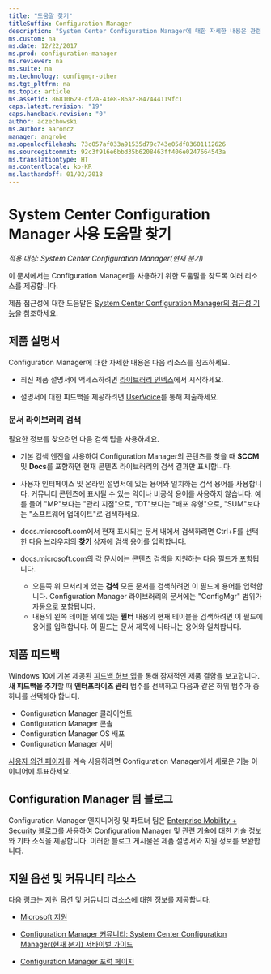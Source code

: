 ```yaml
---
title: "도움말 찾기"
titleSuffix: Configuration Manager
description: "System Center Configuration Manager에 대한 자세한 내용은 관련 리소스를 찾아보세요."
ms.custom: na
ms.date: 12/22/2017
ms.prod: configuration-manager
ms.reviewer: na
ms.suite: na
ms.technology: configmgr-other
ms.tgt_pltfrm: na
ms.topic: article
ms.assetid: 86810629-cf2a-43e8-86a2-847444119fc1
caps.latest.revision: "19"
caps.handback.revision: "0"
author: aczechowski
ms.author: aaroncz
manager: angrobe
ms.openlocfilehash: 73c057af033a91535d79c743e05df83601112626
ms.sourcegitcommit: 92c3f916e6bbd35b6208463ff406e0247664543a
ms.translationtype: HT
ms.contentlocale: ko-KR
ms.lasthandoff: 01/02/2018
---
```

# <a name="find-help-for-using-system-center-configuration-manager"></a>System Center Configuration Manager 사용 도움말 찾기

*적용 대상: System Center Configuration Manager(현재 분기)*

이 문서에서는 Configuration Manager를 사용하기 위한 도움말을 찾도록 여러 리소스를 제공합니다.  

제품 접근성에 대한 도움말은 [System Center Configuration Manager의 접근성 기능](../../core/understand/accessibility-features.md)을 참조하세요.


##  <a name="bkmk_Info"></a>제품 설명서  
 Configuration Manager에 대한 자세한 내용은 다음 리소스를 참조하세요.  

-   최신 제품 설명서에 액세스하려면 [라이브러리 인덱스](https://docs.microsoft.com/sccm/)에서 시작하세요.

-   설명서에 대한 피드백을 제공하려면 [UserVoice](https://configurationmanager.uservoice.com/forums/300492-ideas/category/112371-documentation)를 통해 제출하세요.  


###  <a name="BKMK_SearchTips"></a> 문서 라이브러리 검색  
 필요한 정보를 찾으려면 다음 검색 팁을 사용하세요.  

-   기본 검색 엔진을 사용하여 Configuration Manager의 콘텐츠를 찾을 때 **SCCM** 및 **Docs**를 포함하면 현재 콘텐츠 라이브러리의 검색 결과만 표시합니다.

-   사용자 인터페이스 및 온라인 설명서에 있는 용어와 일치하는 검색 용어를 사용합니다. 커뮤니티 콘텐츠에 표시될 수 있는 약어나 비공식 용어를 사용하지 않습니다. 예를 들어 "MP"보다는 "관리 지점"으로, "DT"보다는 "배포 유형"으로, "SUM"보다는 "소프트웨어 업데이트"로 검색하세요.  

-   docs.microsoft.com에서 현재 표시되는 문서 내에서 검색하려면 Ctrl+F를 선택한 다음 브라우저의 **찾기** 상자에 검색 용어를 입력합니다. 

-   docs.microsoft.com의 각 문서에는 콘텐츠 검색을 지원하는 다음 필드가 포함됩니다.
    - 오른쪽 위 모서리에 있는 **검색** 모든 문서를 검색하려면 이 필드에 용어를 입력합니다. Configuration Manager 라이브러리의 문서에는 "ConfigMgr" 범위가 자동으로 포함됩니다.
    - 내용의 왼쪽 테이블 위에 있는 **필터** 내용의 현재 테이블을 검색하려면 이 필드에 용어를 입력합니다. 이 필드는 문서 제목에 나타나는 용어와 일치합니다. 


## <a name="product-feedback"></a>제품 피드백
Windows 10에 기본 제공된 [피드백 허브 앱](https://support.microsoft.com/en-us/help/4021566/windows-10-send-feedback-to-microsoft-with-feedback-hub-app)을 통해 잠재적인 제품 결함을 보고합니다. **새 피드백을 추가**할 때 **엔터프라이즈 관리** 범주를 선택하고 다음과 같은 하위 범주가 중 하나를 선택해야 합니다.
 - Configuration Manager 클라이언트
 - Configuration Manager 콘솔
 - Configuration Manager OS 배포
 - Configuration Manager 서버

[사용자 의견 페이지](http://configurationmanager.uservoice.com/)를 계속 사용하려면 Configuration Manager에서 새로운 기능 아이디어에 투표하세요.


##  <a name="BKMK_ProductGroupBlog"></a>Configuration Manager 팀 블로그  
 Configuration Manager 엔지니어링 및 파트너 팀은 [Enterprise Mobility + Security 블로그](https://cloudblogs.microsoft.com/enterprisemobility/?product=system-center-configuration-manager)를 사용하여 Configuration Manager 및 관련 기술에 대한 기술 정보와 기타 소식을 제공합니다. 이러한 블로그 게시물은 제품 설명서와 지원 정보를 보완합니다.  


##  <a name="BKMK_SupportOptions"></a> 지원 옵션 및 커뮤니티 리소스  
 다음 링크는 지원 옵션 및 커뮤니티 리소스에 대한 정보를 제공합니다.  

-   [Microsoft 지원](http://go.microsoft.com/fwlink/?LinkId=243064)  

-   [Configuration Manager 커뮤니티: System Center Configuration Manager(현재 분기) 서바이벌 가이드](http://social.technet.microsoft.com/wiki/contents/articles/33035.system-center-configuration-manager-current-branch-survival-guide.aspx )  

-   [Configuration Manager 포럼 페이지](https://social.technet.microsoft.com/Forums/en-US/home?category=ConfigMgrCB)  
    <!-- NOTE: the above URL requires "en-US" for the category to work -->